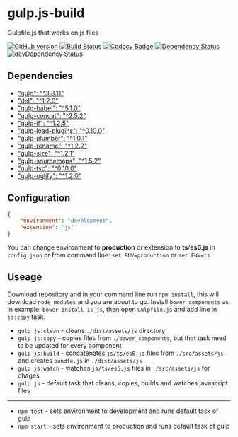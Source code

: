 # gulp.js-build
Gulpfile.js that works on js files

[![GitHub version](https://badge.fury.io/gh/zgabievi%2Fgulp.js-build.svg)](http://badge.fury.io/gh/zgabievi%2Fgulp.js-build)
[![Build Status](https://semaphoreci.com/api/v1/projects/13d5d44e-8daa-474a-b3e2-3aa4cd2c1adf/444090/shields_badge.svg)](https://semaphoreci.com/zgabievi/gulp-js-build)
[![Codacy Badge](https://www.codacy.com/project/badge/7ec3c5b75bf94761a6904dc14bf85677)](https://www.codacy.com/app/zgabievi/gulp-js-build)
[![Dependency Status](https://david-dm.org/zgabievi/gulp.js-build.svg)](https://david-dm.org/zgabievi/gulp.js-build)
[![devDependency Status](https://david-dm.org/zgabievi/gulp.js-build/dev-status.svg)](https://david-dm.org/zgabievi/gulp.js-build#info=devDependencies)

## Dependencies
- ["gulp": "^3.8.11"](https://npmjs.org/package/gulp/)
- ["del": "^1.2.0"](https://www.npmjs.com/package/del/)
- ["gulp-babel": "^5.1.0"](https://www.npmjs.com/package/gulp-babel/)
- ["gulp-concat": "^2.5.2"](https://www.npmjs.com/package/gulp-concat/)
- ["gulp-if": "^1.2.5"](https://www.npmjs.com/package/gulp-if/)
- ["gulp-load-plugins": "^0.10.0"](https://www.npmjs.com/package/gulp-load-plugins/)
- ["gulp-plumber": "^1.0.1"](https://www.npmjs.com/package/gulp-plumber/)
- ["gulp-rename": "^1.2.2"](https://www.npmjs.com/package/gulp-rename/)
- ["gulp-size": "^1.2.1"](https://www.npmjs.com/package/gulp-size/)
- ["gulp-sourcemaps": "^1.5.2"](https://www.npmjs.com/package/gulp-sourcemaps/)
- ["gulp-tsc": "^0.10.0"](https://www.npmjs.com/package/gulp-tsc/)
- ["gulp-uglify": "^1.2.0"](https://www.npmjs.com/package/gulp-uglify/)

## Configuration
```json
{
	"environment": "development",
	"extension": "js"
}
```

You can change environment to **production** or extension to **ts**/**es6.js** in `config.json` or from command line: `set ENV=production` or `set ENV=ts`

## Useage
Download repository and in your command line run `npm install`, this will download `node_modules` and you are about to go.
Install `bower_components` as in example: `bower install is_js`, then open `Gulpfile.js` and add line in `js:copy` task.

- `gulp js:clean` - cleans `./dist/assets/js` directory
- `gulp js:copy` - copies files from `./bower_components`, but that task need to be updated for every component
- `gulp js:build` - concatenates `js/ts/es6.js` files from `./src/assets/js` and creates `bundle.js` in `./dist/assets/js`
- `gulp js:watch` - watches `js/ts/es6.js` files in `./src/assets/js` for chages
- `gulp js` - default task that cleans, copies, builds and watches javascript files

---

- `npm test` - sets environment to development and runs default task of gulp
- `npm start` - sets environment to production and runs default task of gulp
